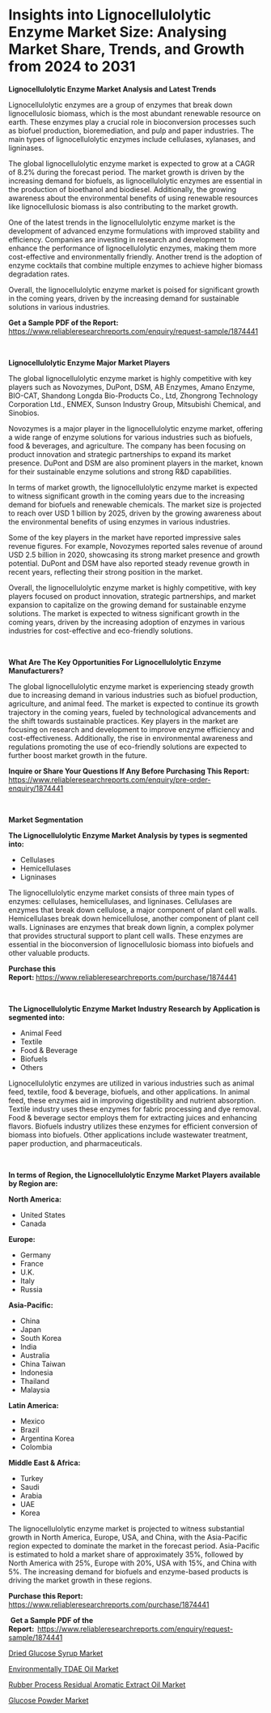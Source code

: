 <p><h1>Insights into Lignocellulolytic Enzyme Market Size: Analysing Market Share, Trends, and Growth from 2024 to 2031</h1></p><p><strong>Lignocellulolytic Enzyme Market Analysis and Latest Trends</strong></p>
<p><p>Lignocellulolytic enzymes are a group of enzymes that break down lignocellulosic biomass, which is the most abundant renewable resource on earth. These enzymes play a crucial role in bioconversion processes such as biofuel production, bioremediation, and pulp and paper industries. The main types of lignocellulolytic enzymes include cellulases, xylanases, and ligninases.</p><p>The global lignocellulolytic enzyme market is expected to grow at a CAGR of 8.2% during the forecast period. The market growth is driven by the increasing demand for biofuels, as lignocellulolytic enzymes are essential in the production of bioethanol and biodiesel. Additionally, the growing awareness about the environmental benefits of using renewable resources like lignocellulosic biomass is also contributing to the market growth.</p><p>One of the latest trends in the lignocellulolytic enzyme market is the development of advanced enzyme formulations with improved stability and efficiency. Companies are investing in research and development to enhance the performance of lignocellulolytic enzymes, making them more cost-effective and environmentally friendly. Another trend is the adoption of enzyme cocktails that combine multiple enzymes to achieve higher biomass degradation rates.</p><p>Overall, the lignocellulolytic enzyme market is poised for significant growth in the coming years, driven by the increasing demand for sustainable solutions in various industries.</p></p>
<p><strong>Get a Sample PDF of the Report:&nbsp;</strong> <a href="https://www.reliableresearchreports.com/enquiry/request-sample/1874441">https://www.reliableresearchreports.com/enquiry/request-sample/1874441</a></p>
<p>&nbsp;</p>
<p><strong>Lignocellulolytic Enzyme Major Market Players</strong></p>
<p><p>The global lignocellulolytic enzyme market is highly competitive with key players such as Novozymes, DuPont, DSM, AB Enzymes, Amano Enzyme, BIO-CAT, Shandong Longda Bio-Products Co., Ltd, Zhongrong Technology Corporation Ltd., ENMEX, Sunson Industry Group, Mitsubishi Chemical, and Sinobios.</p><p>Novozymes is a major player in the lignocellulolytic enzyme market, offering a wide range of enzyme solutions for various industries such as biofuels, food & beverages, and agriculture. The company has been focusing on product innovation and strategic partnerships to expand its market presence. DuPont and DSM are also prominent players in the market, known for their sustainable enzyme solutions and strong R&D capabilities.</p><p>In terms of market growth, the lignocellulolytic enzyme market is expected to witness significant growth in the coming years due to the increasing demand for biofuels and renewable chemicals. The market size is projected to reach over USD 1 billion by 2025, driven by the growing awareness about the environmental benefits of using enzymes in various industries.</p><p>Some of the key players in the market have reported impressive sales revenue figures. For example, Novozymes reported sales revenue of around USD 2.5 billion in 2020, showcasing its strong market presence and growth potential. DuPont and DSM have also reported steady revenue growth in recent years, reflecting their strong position in the market.</p><p>Overall, the lignocellulolytic enzyme market is highly competitive, with key players focused on product innovation, strategic partnerships, and market expansion to capitalize on the growing demand for sustainable enzyme solutions. The market is expected to witness significant growth in the coming years, driven by the increasing adoption of enzymes in various industries for cost-effective and eco-friendly solutions.</p></p>
<p>&nbsp;</p>
<p><strong>What Are The Key Opportunities For Lignocellulolytic Enzyme Manufacturers?</strong></p>
<p><p>The global lignocellulolytic enzyme market is experiencing steady growth due to increasing demand in various industries such as biofuel production, agriculture, and animal feed. The market is expected to continue its growth trajectory in the coming years, fueled by technological advancements and the shift towards sustainable practices. Key players in the market are focusing on research and development to improve enzyme efficiency and cost-effectiveness. Additionally, the rise in environmental awareness and regulations promoting the use of eco-friendly solutions are expected to further boost market growth in the future.</p></p>
<p><strong>Inquire or Share Your Questions If Any Before Purchasing This Report:</strong> <a href="https://www.reliableresearchreports.com/enquiry/pre-order-enquiry/1874441">https://www.reliableresearchreports.com/enquiry/pre-order-enquiry/1874441</a></p>
<p>&nbsp;</p>
<p><strong>Market Segmentation</strong></p>
<p><strong>The Lignocellulolytic Enzyme Market Analysis by types is segmented into:</strong></p>
<p><ul><li>Cellulases</li><li>Hemicellulases</li><li>Ligninases</li></ul></p>
<p><p>The lignocellulolytic enzyme market consists of three main types of enzymes: cellulases, hemicellulases, and ligninases. Cellulases are enzymes that break down cellulose, a major component of plant cell walls. Hemicellulases break down hemicellulose, another component of plant cell walls. Ligninases are enzymes that break down lignin, a complex polymer that provides structural support to plant cell walls. These enzymes are essential in the bioconversion of lignocellulosic biomass into biofuels and other valuable products.</p></p>
<p><strong>Purchase this Report:&nbsp;</strong><a href="https://www.reliableresearchreports.com/purchase/1874441">https://www.reliableresearchreports.com/purchase/1874441</a></p>
<p>&nbsp;</p>
<p><strong>The Lignocellulolytic Enzyme Market Industry Research by Application is segmented into:</strong></p>
<p><ul><li>Animal Feed</li><li>Textile</li><li>Food & Beverage</li><li>Biofuels</li><li>Others</li></ul></p>
<p><p>Lignocellulolytic enzymes are utilized in various industries such as animal feed, textile, food & beverage, biofuels, and other applications. In animal feed, these enzymes aid in improving digestibility and nutrient absorption. Textile industry uses these enzymes for fabric processing and dye removal. Food & beverage sector employs them for extracting juices and enhancing flavors. Biofuels industry utilizes these enzymes for efficient conversion of biomass into biofuels. Other applications include wastewater treatment, paper production, and pharmaceuticals.</p></p>
<p>&nbsp;</p>
<p><strong>In terms of Region, the Lignocellulolytic Enzyme Market Players available by Region are:</strong></p>
<p>
    <p> <strong> North America: </strong>
        <ul>
            <li>United States</li>
            <li>Canada</li>
        </ul>
        </p> 
    <p> <strong> Europe: </strong>
        <ul>
            <li>Germany</li>
            <li>France</li>
            <li>U.K.</li>
            <li>Italy</li>
            <li>Russia</li>
        </ul>
        </p> 
    <p> <strong> Asia-Pacific: </strong>
        <ul>
            <li>China</li>
            <li>Japan</li>
            <li>South Korea</li>
            <li>India</li>
            <li>Australia</li>
            <li>China Taiwan</li>
            <li>Indonesia</li>
            <li>Thailand</li>
            <li>Malaysia</li>
        </ul>
        </p> 
    <p> <strong> Latin America: </strong>
        <ul>
            <li>Mexico</li>
            <li>Brazil</li>
            <li>Argentina Korea</li>
            <li>Colombia</li>
        </ul>
        </p> 
    <p> <strong> Middle East & Africa: </strong>
        <ul>
            <li>Turkey</li>
            <li>Saudi</li>
            <li>Arabia</li>
            <li>UAE</li>
            <li>Korea</li>
        </ul>
    </p>
    </p>
<p><p>The lignocellulolytic enzyme market is projected to witness substantial growth in North America, Europe, USA, and China, with the Asia-Pacific region expected to dominate the market in the forecast period. Asia-Pacific is estimated to hold a market share of approximately 35%, followed by North America with 25%, Europe with 20%, USA with 15%, and China with 5%. The increasing demand for biofuels and enzyme-based products is driving the market growth in these regions.</p></p>
<p><strong>Purchase this Report: </strong><a href="https://www.reliableresearchreports.com/purchase/1874441">https://www.reliableresearchreports.com/purchase/1874441</a></p>
<p>&nbsp;<strong>Get a Sample PDF of the Report:&nbsp;&nbsp;</strong><a href="https://www.reliableresearchreports.com/enquiry/request-sample/1874441">https://www.reliableresearchreports.com/enquiry/request-sample/1874441</a></p>
<p><strong></strong></p>
<p><p><a href="https://issuu.com/reportprime-2/docs/dried-glucose-syrup-market-size-2030.pptx">Dried Glucose Syrup Market</a></p><p><a href="https://github.com/pjcfca/Market-Research-Report-List-1/blob/main/environmentally-tdae-oil-market.md">Environmentally TDAE Oil Market</a></p><p><a href="https://github.com/johnbach50/Market-Research-Report-List-2/blob/main/rubber-process-residual-aromatic-extract-oil-market.md">Rubber Process Residual Aromatic Extract Oil Market</a></p><p><a href="https://issuu.com/reportprime-2/docs/glucose-powder-market-size-2030.pptx">Glucose Powder Market</a></p></p>